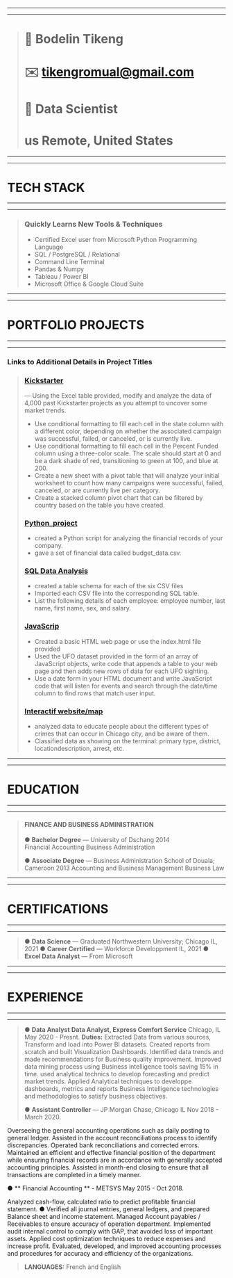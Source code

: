 *****
*****
> # 👤 Bodelin Tikeng
> # ✉️ tikengromual@gmail.com
> # 🤖 Data Scientist 
> # us Remote, United States
*****
*****
# TECH STACK
*****
*****
> ### Quickly Learns New Tools & Techniques
> 
> * Certified Excel user from Microsoft 
> Python Programming Language
> * SQL / PostgreSQL /  Relational
> * Command Line Terminal
> * Pandas & Numpy
> * Tableau / Power BI
> * Microsoft Office & Google Cloud Suite
 
*****
*****
# PORTFOLIO PROJECTS
*****
*****

### Links to Additional Details in Project Titles

> ### [Kickstarter](https://github.com/Btikeng/EXCEL-CHALLENGE.git) 
> — Using the Excel table provided, modify and analyze the data of 4,000 past Kickstarter projects as you attempt to uncover some market trends.
> * Use conditional formatting to fill each cell in the state column with a different color, depending on whether the associated campaign was successful, failed, or canceled, or is currently live.
> * Use conditional formatting to fill each cell in the Percent Funded column using a three-color scale. The scale should start at 0 and be a dark shade of red, transitioning to green at 100, and blue at 200.
> * Create a new sheet with a pivot table that will analyze your initial worksheet to count how many campaigns were successful, failed, canceled, or are currently live per category.
> * Create a stacked column pivot chart that can be filtered by country based on the table you have created.
>
> ### [Python_project](https://github.com/Btikeng/Python_challenge.git)
> 
> * created a Python script for analyzing the financial records of your company.
> * gave a set of financial data called budget_data.csv.
> 
> ### [SQL Data Analysis](https://github.com/Btikeng/sql-challenge.git) 
> 
> * created a table schema for each of the six CSV files
> * Imported each CSV file into the corresponding SQL table.
> * List the following details of each employee: employee number, last name, first name, sex, and salary.
> 
> ### [JavaScrip](https://github.com/Btikeng/javascript-challenge.git) 
> 
> * Created a basic HTML web page or use the index.html file provided
> * Used the UFO dataset provided in the form of an array of JavaScript objects, write code that appends a table to your web page and then adds new rows of data for each UFO sighting.
> * Use a date form in your HTML document and write JavaScript code that will listen for events and search through the date/time column to find rows that match user input.
>
> 
> ### [Interactif website/map](https://github.com/Btikeng/Chicago_crimes_project2.git) 
> 
> * analyzed data to educate people about the different types of crimes that can occur in Chicago city, and be aware of them.
> * Classified data as showing on the terminal: primary type, district, locationdescription, arrest, etc.
*****
*****
# EDUCATION
*****
*****

> #### FINANCE AND BUSINESS ADMINISTRATION
> 
> ●	**Bachelor Degree**  — University of Dschang  2014                  
> Financial Accounting
> Business Administration
> 
> ●	**Associate Degree** — Business Administration School of Douala; Cameroon 2013
> Accounting and Business Management
> Business Law
>
*****
*****
# CERTIFICATIONS
*****
*****
 
>  ● **Data Science** — Graduated Northwestern University; Chicago IL, 2021
>  ● **Career Certified** — Workforce Developpment IL, 2021
>  ● **Excel Data Analyst**  — From Microsoft 
> 
*****
*****
# EXPERIENCE
*****
*****

> ● **Data Analyst**
> **Data Analyst, Express Comfort Service**   Chicago, IL   May 2020 - Presnt.
> **Duties:**
  Extracted Data from various sources, Transform and load into Power BI datasets.
  Created reports from scratch and built Visualization Dashboards.
  Identified data trends and made recommendations for Business quality improvement.
  Improved data mining process using Business intelligence tools saving 15% in time.
  used analytical technics to develop forecasting and predict market trends.
  Applied Analytical techniques to developpe dashboards, metrics and reports Business Intelligence technologies and methodologies to satisfy business objectives.
> 
>  ● **Assistant Controller** —  JP Morgan Chase, Chicago IL  Nov 2018 - March 2020.

  Overseeing the general accounting operations such as daily posting to general ledger.
  Assisted in the account reconciliations process to identify discrepancies.
  Operated bank reconciliations and corrected errors.
  Maintained an efficient and effective financial position of the department while ensuring financial records are in accordance with generally accepted accounting principles.
  Assisted in month-end closing to ensure that all transactions are completed in a timely manner.
  
  ● ** Financial Accounting ** -  METSYS  May 2015 - Oct 2018.
  
  Analyzed cash-flow, calculated ratio to predict profitable financial statement. ● Verified all journal entries, general ledgers, and prepared Balance sheet and income statement.
  Managed Account payables / Receivables to ensure accuracy of operation department.
  Implemented audit internal control to comply with GAP, that avoided loss of important assets.                                                                 Applied cost optimization techniques to reduce expenses and increase profit.
  Evaluated, developed, and improved accounting processes and procedures for accuracy and efficiency of the organizations.
   
>   
> 

> **LANGUAGES:**
> French and English

